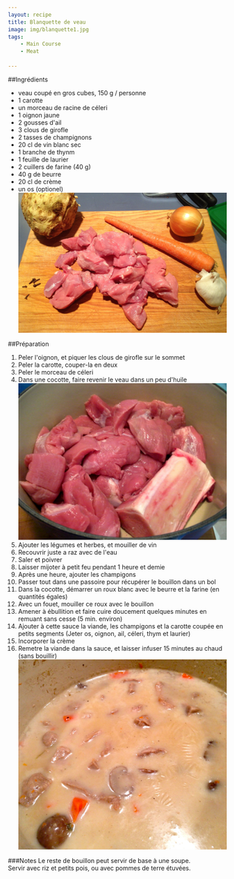 ```yaml
---
layout: recipe
title: Blanquette de veau 
image: img/blanquette1.jpg
tags:
    - Main Course
    - Meat

---
```



##Ingrédients
* veau coupé en gros cubes, 150 g / personne
* 1 carotte
* un morceau de racine de céleri
* 1 oignon jaune
* 2 gousses d'ail
* 3 clous de girofle
* 2 tasses de champignons
* 20 cl de vin blanc sec
* 1 branche de thynm
* 1 feuille de laurier
* 2 cuillers de farine (40 g)
* 40 g de beurre
* 20 cl de crème   
* un os (optionel)   
![image](img/blanquette2.jpg)   

##Préparation
1. Peler l'oignon, et piquer les clous de girofle sur le sommet
2. Peler la carotte, couper-la en deux
3. Peler le morceau de céleri
4. Dans une cocotte, faire revenir le veau dans un peu d'huile   
![image](img/blanquette4.jpg) 
5. Ajouter les légumes et herbes, et mouiller de vin
6. Recouvrir juste a raz avec de l'eau
7. Saler et poivrer
8. Laisser mijoter à petit feu pendant 1 heure et demie
9. Après une heure, ajouter les champigons
9. Passer tout dans une passoire pour récupérer le bouillon dans un bol
10. Dans la cocotte, démarrer un roux blanc avec le beurre et la farine (en quantités égales)
11. Avec un fouet, mouiller ce roux avec le bouillon
12. Amener à ébullition et faire cuire doucement quelques minutes en remuant sans cesse (5 min. environ)
13. Ajouter à cette sauce la viande, les champigons et la carotte coupée en petits segments (Jeter os, oignon, ail, céleri, thym et laurier)  
14. Incorporer la crème
15. Remetre la viande dans la sauce, et laisser infuser 15 minutes au chaud (sans bouillir)  
![image](img/blanquette3.jpg) 

###Notes
Le reste de bouillon peut servir de base à une soupe.   
Servir avec riz et petits pois, ou avec pommes de terre étuvées.

